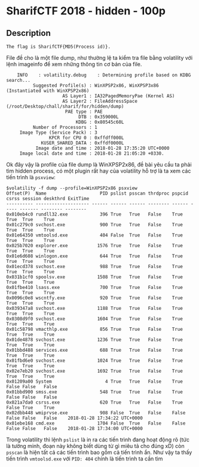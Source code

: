 # SharifCTF 2018 - hidden - 100p
## Description
  ``` Find the hidden process.
  The flag is SharifCTF{MD5(Process id)}.
  ```

File đề cho là một file dump, như thường lệ ta kiểm tra file bằng volatility với lệnh imageinfo để xem những thông tin cơ bản của file.

```$volatility -f dump imageinfo
    INFO    : volatility.debug    : Determining profile based on KDBG search...
          Suggested Profile(s) : WinXPSP2x86, WinXPSP3x86 (Instantiated with WinXPSP2x86)
                     AS Layer1 : IA32PagedMemoryPae (Kernel AS)
                     AS Layer2 : FileAddressSpace (/root/Desktop/chall/sharif/for/hidden/dump)
                      PAE type : PAE
                           DTB : 0x359000L
                          KDBG : 0x80545c60L
          Number of Processors : 1
     Image Type (Service Pack) : 3
                KPCR for CPU 0 : 0xffdff000L
             KUSER_SHARED_DATA : 0xffdf0000L
           Image date and time : 2018-01-28 17:35:20 UTC+0000
     Image local date and time : 2018-01-28 21:05:20 +0330.
 ```
Ok đây vậy là profile của file dump là WinXPSP2x86, đề bài yêu cầu ta phải tìm hidden process, có một plugin rất hay của volatility hỗ trợ là ta xem các tiến trình là ```psxview```:

```
$volatility -f dump --profile=WinXPSP2x86 psxview
Offset(P)  Name                    PID pslist psscan thrdproc pspcid csrss session deskthrd ExitTime
---------- -------------------- ------ ------ ------ -------- ------ ----- ------- -------- --------
0x010eb4c0 rundll32.exe            396 True   True   False    True   True  True    True     
0x01c279c0 svchost.exe             900 True   True   False    True   True  True    True     
0x01e64350 vmtoolsd.exe            404 False  True   False    True   True  True    True     
0x025b7020 explorer.exe           1576 True   True   False    True   True  True    True     
0x01e6d608 winlogon.exe            644 True   True   False    True   True  True    True     
0x01ecd378 svchost.exe             988 True   True   False    True   True  True    True     
0x031b1cf0 spoolsv.exe            1508 True   True   False    True   True  True    True     
0x01fbe410 lsass.exe               700 True   True   False    True   True  True    True     
0x0096c0e8 wscntfy.exe             920 True   True   False    True   True  True    True     
0x039347a8 svchost.exe            1188 True   True   False    True   True  True    True     
0x0308d9f0 svchost.exe            1604 True   True   False    True   True  True    True     
0x01c58798 vmacthlp.exe            856 True   True   False    True   True  True    True     
0x01de4878 svchost.exe            1236 True   True   False    True   True  True    True     
0x01bbd488 services.exe            688 True   True   False    True   True  True    True     
0x01fbd6e0 svchost.exe            1024 True   True   False    True   True  True    True     
0x02e7eb20 svchost.exe            1692 True   True   False    True   True  True    True     
0x01209a00 System                    4 True   True   False    True   False False   False    
0x01bbd900 smss.exe                548 True   True   False    True   False False   False    
0x021a7da0 csrss.exe               620 True   True   False    True   False True    True     
0x02dbb448 wmiprvse.exe            908 False  True   False    False  False False   False    2018-01-28 17:34:22 UTC+0000
0x01ebe168 cmd.exe                1704 False  True   False    False  False False   False    2018-01-28 17:34:00 UTC+0000
```
  
 Trong volatility thì lệnh ```pslist``` là in ra các tiến trình đang hoạt động rõ (tức là tường minh, đoạn này không biết dùng từ gì miêu tả cho đúng xD) còn `psscan` là hiện tất cả các tiến trình bao gồm cả tiến trình ẩn. Như vậy ta thấy tiến trình `vmtoolsd.exe` với ```PID: 404``` chính là tiến trình ta cần tìm
